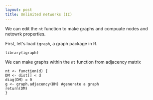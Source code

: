 ```yaml
---
layout: post
title: Unlimited networks (II)
---
```


We can edit the `nt` function to make graphs and compuate nodes and netowrk properties. 

First, let's load `igraph`, a graph package in R.

    library(igraph)
    
We can make graphs within the `nt` function from adjacency matrix

    nt <- function(d) {
    DM <- dist[] < d
    diag(DM) = 0
    g <- graph.adjacency(DM) #generate a graph
    return(DM)
    }
    
    
